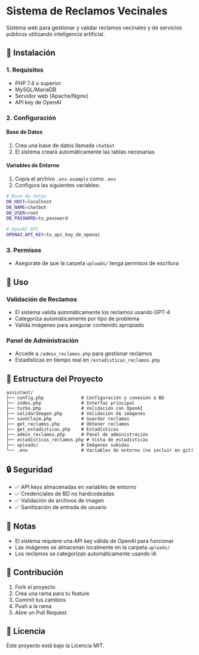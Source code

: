 # Sistema de Reclamos Vecinales

Sistema web para gestionar y validar reclamos vecinales y de servicios públicos utilizando inteligencia artificial.

## 🚀 Instalación

### 1. Requisitos
- PHP 7.4 o superior
- MySQL/MariaDB
- Servidor web (Apache/Nginx)
- API key de OpenAI

### 2. Configuración

#### Base de Datos
1. Crea una base de datos llamada `chatbot`
2. El sistema creará automáticamente las tablas necesarias

#### Variables de Entorno
1. Copia el archivo `.env.example` como `.env`
2. Configura las siguientes variables:

```bash
# Base de datos
DB_HOST=localhost
DB_NAME=chatbot
DB_USER=root
DB_PASSWORD=tu_password

# OpenAI API
OPENAI_API_KEY=tu_api_key_de_openai
```

### 3. Permisos
- Asegúrate de que la carpeta `uploads/` tenga permisos de escritura

## 🔧 Uso

### Validación de Reclamos
- El sistema valida automáticamente los reclamos usando GPT-4
- Categoriza automáticamente por tipo de problema
- Valida imágenes para asegurar contenido apropiado

### Panel de Administración
- Accede a `/admin_reclamos.php` para gestionar reclamos
- Estadísticas en tiempo real en `/estadisticas_reclamos.php`

## 📁 Estructura del Proyecto

```
assistant/
├── config.php              # Configuración y conexión a BD
├── index.php               # Interfaz principal
├── turbo.php               # Validación con OpenAI
├── validarImagen.php       # Validación de imágenes
├── saveClaim.php           # Guardar reclamos
├── get_reclamos.php        # Obtener reclamos
├── get_estadisticas.php    # Estadísticas
├── admin_reclamos.php      # Panel de administración
├── estadisticas_reclamos.php # Vista de estadísticas
├── uploads/                # Imágenes subidas
└── .env                    # Variables de entorno (no incluir en git)
```

## 🔒 Seguridad

- ✅ API keys almacenadas en variables de entorno
- ✅ Credenciales de BD no hardcodeadas
- ✅ Validación de archivos de imagen
- ✅ Sanitización de entrada de usuario

## 📝 Notas

- El sistema requiere una API key válida de OpenAI para funcionar
- Las imágenes se almacenan localmente en la carpeta `uploads/`
- Los reclamos se categorizan automáticamente usando IA

## 🤝 Contribución

1. Fork el proyecto
2. Crea una rama para tu feature
3. Commit tus cambios
4. Push a la rama
5. Abre un Pull Request

## 📄 Licencia

Este proyecto está bajo la Licencia MIT. 
